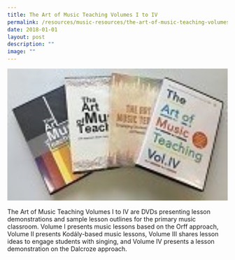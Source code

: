 ```yaml
---
title: The Art of Music Teaching Volumes I to IV
permalink: /resources/music-resources/the-art-of-music-teaching-volumes-i-to-iv/
date: 2018-01-01
layout: post
description: ""
image: ""
---
```

<img src="/images/d7ca2fbfcu2006.jpg" 
         style="width:600px"
	/>
<br>


The Art of Music Teaching Volumes I to IV are DVDs presenting lesson demonstrations and sample lesson outlines for the primary music classroom. Volume I presents music lessons based on the Orff approach, Volume II presents Kodály-based music lessons, Volume III shares lesson ideas to engage students with singing, and Volume IV presents a lesson demonstration on the Dalcroze approach.
